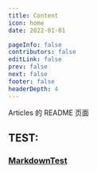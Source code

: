 ```yaml
---
title: Content
icon: home
date: 2022-01-01

pageInfo: false
contributors: false
editLink: false
prev: false
next: false
footer: false
headerDepth: 4
---
```


Articles 的 README 页面

## TEST:

### [MarkdownTest](https://hcx1999.github.io/posts/MarkdownTest/latex.html)